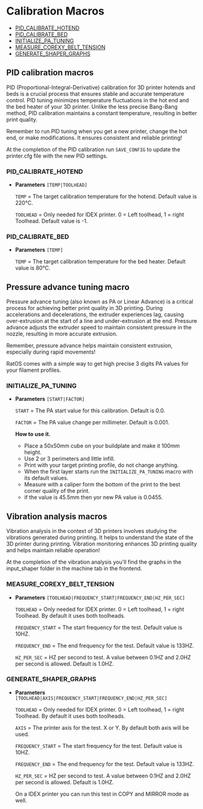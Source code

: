 # Calibration Macros

- [PID_CALIBRATE_HOTEND](#pid_calibrate_hotend)
- [PID_CALIBRATE_BED](#pid_calibrate_bed)
- [INITIALIZE_PA_TUNING](#initialize_pa_tuning)
- [MEASURE_COREXY_BELT_TENSION](#measure_corexy_belt_tension)
- [GENERATE_SHAPER_GRAPHS](#generate_shaper_graphs)


## PID calibration macros

PID (Proportional-Integral-Derivative) calibration for 3D printer hotends and beds is a crucial process that ensures stable and accurate temperature control. PID tuning minimizes temperature fluctuations in the hot end and the bed heater of your 3D printer. Unlike the less precise Bang-Bang method, PID calibration maintains a constant temperature, resulting in better print quality. 

Remember to run PID tuning when you get a new printer, change the hot end, or make modifications. It ensures consistent and reliable printing!

At the completion of the PID calibration run `SAVE_CONFIG` to update the printer.cfg file with the new PID settings.

### PID_CALIBRATE_HOTEND
- **Parameters** `[TEMP|TOOLHEAD]`

	`TEMP` = The target calibration temperature for the hotend. Default value is 220°C.

	`TOOLHEAD` = Only needed for IDEX printer. 0 = Left toolhead, 1 = right Toolhead. Default value is -1.

### PID_CALIBRATE_BED
- **Parameters** `[TEMP]`

	`TEMP` = The target calibration temperature for the bed heater. Default value is 80°C.


## Pressure advance tuning macro

Pressure advance tuning (also known as PA or Linear Advance) is a critical process for achieving better print quality in 3D printing. During accelerations and decelerations, the extruder experiences lag, causing over-extrusion at the start of a line and under-extrusion at the end. Pressure advance adjusts the extruder speed to maintain consistent pressure in the nozzle, resulting in more accurate extrusion.

Remember, pressure advance helps maintain consistent extrusion, especially during rapid movements! 

RatOS comes with a simple way to get high precise 3 digits PA values for your filament profiles.

### INITIALIZE_PA_TUNING
- **Parameters** `[START|FACTOR]`

	`START` = The PA start value for this calibration. Default is 0.0.

	`FACTOR` = The PA value change per millimeter.  Default is 0.001.

	**How to use it.**
	- Place a 50x50mm cube on your buildplate and make it 100mm height.
	- Use 2 or 3 perimeters and little infill.
	- Print with your target printing profile, do not change anything.
	- When the first layer starts run the `INITIALIZE_PA_TUNING` macro with its default values.
	- Measure with a caliper form the bottom of the print to the best corner quality of the print.
	- if the value is 45.5mm then yor new PA value is 0.0455.


## Vibration analysis macros

Vibration analysis in the context of 3D printers involves studying the vibrations generated during printing. It helps to understand the state of the 3D printer during printing. Vibration monitoring enhances 3D printing quality and helps maintain reliable operation! 

At the completion of the vibration analysis you'll find the graphs in the input_shaper folder in the machine tab in the frontend.

### MEASURE_COREXY_BELT_TENSION
- **Parameters** `[TOOLHEAD|FREQUENCY_START|FREQUENCY_END|HZ_PER_SEC]`

	`TOOLHEAD` = Only needed for IDEX printer. 0 = Left toolhead, 1 = right Toolhead. By default it uses both toolheads.

	`FREQUENCY_START` = The start frequency for the test. Default value is 10HZ.

	`FREQUENCY_END` = The end frequency for the test. Default value is 133HZ.

	`HZ_PER_SEC` = HZ per second to test. A value between 0.1HZ and 2.0HZ per second is allowed. Default is 1.0HZ.

### GENERATE_SHAPER_GRAPHS
- **Parameters** `[TOOLHEAD|AXIS|FREQUENCY_START|FREQUENCY_END|HZ_PER_SEC]`

	`TOOLHEAD` = Only needed for IDEX printer. 0 = Left toolhead, 1 = right Toolhead. By default it uses both toolheads.

	`AXIS` = The printer axis for the test. X or Y. By default both axis will be used.

	`FREQUENCY_START` = The start frequency for the test. Default value is 10HZ.

	`FREQUENCY_END` = The end frequency for the test. Default value is 133HZ.

	`HZ_PER_SEC` = HZ per second to test. A value between 0.1HZ and 2.0HZ per second is allowed. Default is 1.0HZ.

	On a IDEX printer you can run this test in COPY and MIRROR mode as well. 
